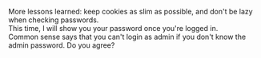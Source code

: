 More lessons learned: keep cookies as slim as possible, and don't be lazy when checking passwords.  
This time, I will show you your password once you're logged in.  
Common sense says that you can't login as admin if you don't know the admin password. Do you agree?  
